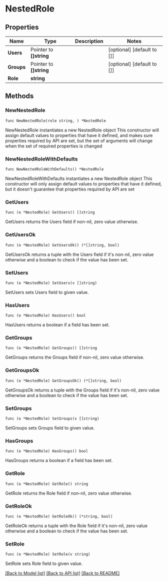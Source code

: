 # NestedRole

## Properties

Name | Type | Description | Notes
------------ | ------------- | ------------- | -------------
**Users** | Pointer to **[]string** |  | [optional] [default to []]
**Groups** | Pointer to **[]string** |  | [optional] [default to []]
**Role** | **string** |  | 

## Methods

### NewNestedRole

`func NewNestedRole(role string, ) *NestedRole`

NewNestedRole instantiates a new NestedRole object
This constructor will assign default values to properties that have it defined,
and makes sure properties required by API are set, but the set of arguments
will change when the set of required properties is changed

### NewNestedRoleWithDefaults

`func NewNestedRoleWithDefaults() *NestedRole`

NewNestedRoleWithDefaults instantiates a new NestedRole object
This constructor will only assign default values to properties that have it defined,
but it doesn't guarantee that properties required by API are set

### GetUsers

`func (o *NestedRole) GetUsers() []string`

GetUsers returns the Users field if non-nil, zero value otherwise.

### GetUsersOk

`func (o *NestedRole) GetUsersOk() (*[]string, bool)`

GetUsersOk returns a tuple with the Users field if it's non-nil, zero value otherwise
and a boolean to check if the value has been set.

### SetUsers

`func (o *NestedRole) SetUsers(v []string)`

SetUsers sets Users field to given value.

### HasUsers

`func (o *NestedRole) HasUsers() bool`

HasUsers returns a boolean if a field has been set.

### GetGroups

`func (o *NestedRole) GetGroups() []string`

GetGroups returns the Groups field if non-nil, zero value otherwise.

### GetGroupsOk

`func (o *NestedRole) GetGroupsOk() (*[]string, bool)`

GetGroupsOk returns a tuple with the Groups field if it's non-nil, zero value otherwise
and a boolean to check if the value has been set.

### SetGroups

`func (o *NestedRole) SetGroups(v []string)`

SetGroups sets Groups field to given value.

### HasGroups

`func (o *NestedRole) HasGroups() bool`

HasGroups returns a boolean if a field has been set.

### GetRole

`func (o *NestedRole) GetRole() string`

GetRole returns the Role field if non-nil, zero value otherwise.

### GetRoleOk

`func (o *NestedRole) GetRoleOk() (*string, bool)`

GetRoleOk returns a tuple with the Role field if it's non-nil, zero value otherwise
and a boolean to check if the value has been set.

### SetRole

`func (o *NestedRole) SetRole(v string)`

SetRole sets Role field to given value.



[[Back to Model list]](../README.md#documentation-for-models) [[Back to API list]](../README.md#documentation-for-api-endpoints) [[Back to README]](../README.md)


